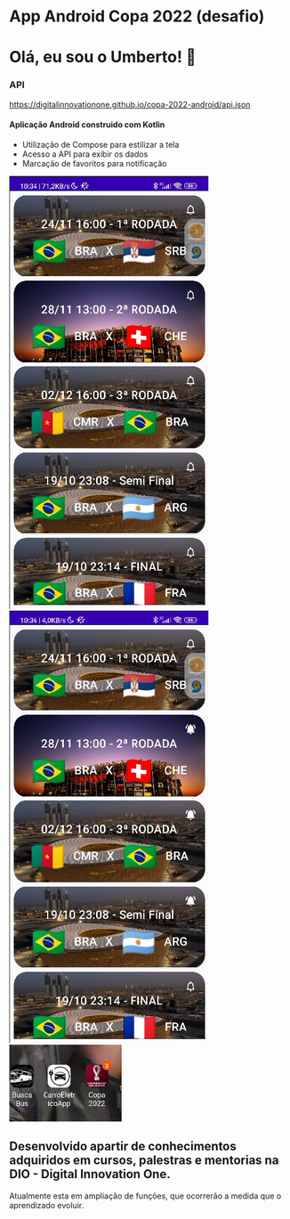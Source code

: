 # App Android Copa 2022 (desafio)
# Olá, eu sou o Umberto! 👋
### API
https://digitalinnovationone.github.io/copa-2022-android/api.json

#### Aplicação Android construido com Kotlin

* Utilização de Compose para estilizar a tela
* Acesso a API para exibir os dados
* Marcação de favoritos para notificação

![image](https://github.com/Dnakalfa/Copa_App22/blob/main/images/Tela%20Inicio.png)
![image](https://github.com/Dnakalfa/Copa_App22/blob/main/images/Tela%20favoritada.png)
![image](https://github.com/Dnakalfa/Copa_App22/blob/main/images/notificacao.png)

## Desenvolvido apartir de conhecimentos adquiridos em cursos, palestras e mentorias na DIO - Digital Innovation One.

Atualmente esta em ampliação de funções, que ocorrerão a medida que o aprendizado evoluir.